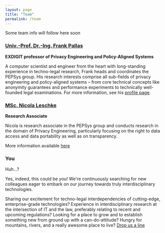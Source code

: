 ```yaml
---
layout: page
title: "Team"
permalink: /team
---
```


Some team info will follow here soon

### [Univ.-Prof. Dr.-Ing. Frank Pallas](/team/fp) 

**EXDIGIT professor of Privacy Engineering and Policy-Aligned Systems**

A computer scientist and engineer from the heart with long-standing experience in techno-legal research, Frank heads and coordinates the PEPSys group. His research interests comprise all sub-fields of privacy engineering and policy-aligned systems – from core technical concepts like anonymity guarantees and performance experiments to technically well-founded legal examinations. For more information, see his [profile page](/team/fp).

### [MSc. Nicola Leschke](/team/nl)

**Research Associate**

Nicola is research associate in the PEPSys group and conducts research in the domain of Privacy Engineering, particularly focusing on the right to data access and data portability as well as on transparency.

More information available [here](/team/nl)

### You

Huh...? 

Yes, indeed, this could be you! We're continuously searching for new colleagues eager to embark on our journey towards truly interdisciplinary technologies. 

Sharing our excitement for techno-legal interdependencies of cutting-edge, enterprise-grade technologies? Experience in interdisciplinary research at the intersection of IT and  the law, preferably relating to recent and upcoming regulations? Looking for a place to grow and to establish something new from ground up with a can-do-attitude? Hungry for mountains, rivers, and a really awesome place to live? [Drop us a line](mailto:frank.pallas@plus.ac.at)
